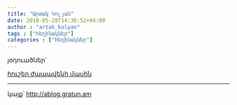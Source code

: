 ```yaml
---
title: "Արտակ Կոլյան"
date: 2018-05-28T14:36:52+04:00
author : "artak_kolyan"
tags : ["հեղինակներ"]
categories : ["հեղինակներ"]
---
```


յօդուածներ՝

[հուշեր ժապավենի մասին](/posts/memories_about_film/)

_____

կայք՝ http://ablog.gratun.am

